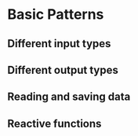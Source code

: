 # Basic Patterns

## Different input types

## Different output types

## Reading and saving data

## Reactive functions
